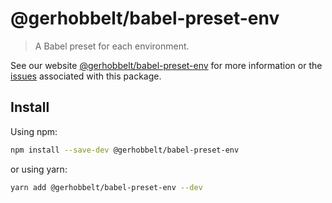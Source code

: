 # @gerhobbelt/babel-preset-env

> A Babel preset for each environment.

See our website [@gerhobbelt/babel-preset-env](https://babeljs.io/docs/en/next/babel-preset-env.html) for more information or the [issues](https://github.com/babel/babel/issues?utf8=%E2%9C%93&q=is%3Aissue+label%3A%22pkg%3A%20preset-env%22+is%3Aopen) associated with this package.

## Install

Using npm:

```sh
npm install --save-dev @gerhobbelt/babel-preset-env
```

or using yarn:

```sh
yarn add @gerhobbelt/babel-preset-env --dev
```
